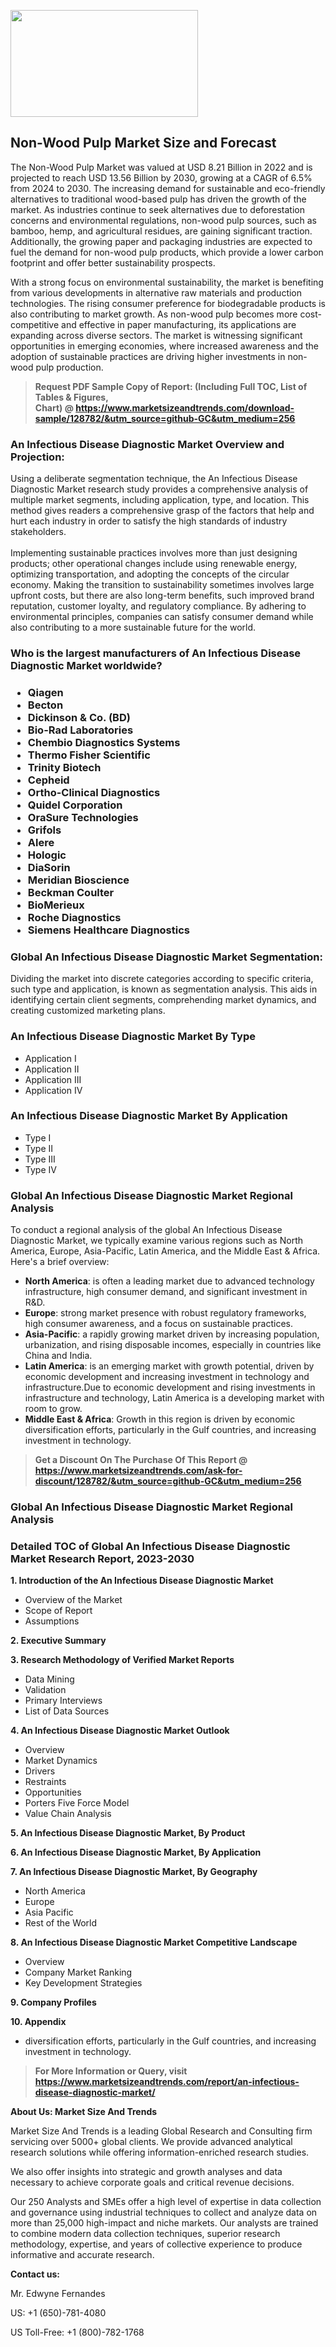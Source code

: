 <p><img class="alignnone size-medium wp-image-20088" src="https://ffe5etoiles.com/wp-content/uploads/2024/12/MST1-300x171.png" alt="" width="300" height="171" /></p><h2>Non-Wood Pulp Market Size and Forecast</h2><p>The Non-Wood Pulp Market was valued at USD 8.21 Billion in 2022 and is projected to reach USD 13.56 Billion by 2030, growing at a CAGR of 6.5% from 2024 to 2030. The increasing demand for sustainable and eco-friendly alternatives to traditional wood-based pulp has driven the growth of the market. As industries continue to seek alternatives due to deforestation concerns and environmental regulations, non-wood pulp sources, such as bamboo, hemp, and agricultural residues, are gaining significant traction. Additionally, the growing paper and packaging industries are expected to fuel the demand for non-wood pulp products, which provide a lower carbon footprint and offer better sustainability prospects.</p><p>With a strong focus on environmental sustainability, the market is benefiting from various developments in alternative raw materials and production technologies. The rising consumer preference for biodegradable products is also contributing to market growth. As non-wood pulp becomes more cost-competitive and effective in paper manufacturing, its applications are expanding across diverse sectors. The market is witnessing significant opportunities in emerging economies, where increased awareness and the adoption of sustainable practices are driving higher investments in non-wood pulp production.</p></p><blockquote id="" class=""><strong>Request PDF Sample Copy of Report: (Including Full TOC, List of Tables &amp; Figures, Chart)&nbsp;@&nbsp;<strong><a href="https://www.marketsizeandtrends.com/download-sample/128782/&utm_source=github-GC&utm_medium=256" target="_blank">https://www.marketsizeandtrends.com/download-sample/128782/&utm_source=github-GC&utm_medium=256</a></strong></strong></blockquote><h3 id="" class="">An Infectious Disease Diagnostic Market&nbsp;Overview and Projection:</h3><p id="" class="">Using a deliberate segmentation technique, the An Infectious Disease Diagnostic Market research study provides a comprehensive analysis of multiple market segments, including application, type, and location. This method gives readers a comprehensive grasp of the factors that help and hurt each industry in order to satisfy the high standards of industry stakeholders. <br /> <br />Implementing sustainable practices involves more than just designing products; other operational changes include using renewable energy, optimizing transportation, and adopting the concepts of the circular economy. Making the transition to sustainability sometimes involves large upfront costs, but there are also long-term benefits, such improved brand reputation, customer loyalty, and regulatory compliance. By adhering to environmental principles, companies can satisfy consumer demand while also contributing to a more sustainable future for the world.</p><h3 id="" class="">Who is the largest manufacturers of&nbsp;An Infectious Disease Diagnostic Market worldwide?</h3><h3 class=""><p><ul><li>Qiagen </li><li> Becton </li><li> Dickinson & Co. (BD) </li><li> Bio-Rad Laboratories </li><li> Chembio Diagnostics Systems </li><li> Thermo Fisher Scientific </li><li> Trinity Biotech </li><li> Cepheid </li><li> Ortho-Clinical Diagnostics </li><li> Quidel Corporation </li><li> OraSure Technologies </li><li> Grifols </li><li> Alere </li><li> Hologic </li><li> DiaSorin </li><li> Meridian Bioscience </li><li> Beckman Coulter </li><li> BioMerieux </li><li> Roche Diagnostics </li><li> Siemens Healthcare Diagnostics</li></ul></p></h3><h3 id="" class="">Global&nbsp;An Infectious Disease Diagnostic Market Segmentation:</h3><p id="" class="">Dividing the market into discrete categories according to specific criteria, such type and application, is known as segmentation analysis. This aids in identifying certain client segments, comprehending market dynamics, and creating customized marketing plans.</p><h3 id="" class="">An Infectious Disease Diagnostic Market&nbsp;By Type</h3><p><p><ul><li>Application I </li><li> Application II </li><li> Application III </li><li> Application IV</p></li></ul></p></p><h3 id="" class="">An Infectious Disease Diagnostic Market&nbsp;By Application</h3><p class=""><p><ul><li>Type I </li><li> Type II </li><li> Type III </li><li> Type IV</li></ul></p></p><h3 id="" class="">Global An Infectious Disease Diagnostic Market Regional Analysis</h3><p id="" class="">To conduct a regional analysis of the global An Infectious Disease Diagnostic Market, we typically examine various regions such as North America, Europe, Asia-Pacific, Latin America, and the Middle East &amp; Africa. Here's a brief overview:</p><ul><li><strong>North America</strong>: is often a leading market due to advanced technology infrastructure, high consumer demand, and significant investment in R&amp;D.</li><li><strong>Europe</strong>: strong market presence with robust regulatory frameworks, high consumer awareness, and a focus on sustainable practices.</li><li><strong>Asia-Pacific</strong>: a rapidly growing market driven by increasing population, urbanization, and rising disposable incomes, especially in countries like China and India.</li><li><strong>Latin America</strong>: is an emerging market with growth potential, driven by economic development and increasing investment in technology and infrastructure.Due to economic development and rising investments in infrastructure and technology, Latin America is a developing market with room to grow.</li><li><strong>Middle East &amp; Africa</strong>: Growth in this region is driven by economic diversification efforts, particularly in the Gulf countries, and increasing investment in technology.</li></ul><blockquote id="" class=""><strong>Get a Discount On The Purchase Of This Report @ <strong><a href="https://www.marketsizeandtrends.com/ask-for-discount/128782/&utm_source=github-GC&utm_medium=256" target="_blank">https://www.marketsizeandtrends.com/ask-for-discount/128782/&utm_source=github-GC&utm_medium=256</a></strong></strong></blockquote><h3 id="" class="">Global An Infectious Disease Diagnostic Market Regional Analysis</h3><h3 id="" class="">Detailed TOC of Global An Infectious Disease Diagnostic Market Research Report, 2023-2030</h3><p id="" class=""><strong>1. Introduction of the An Infectious Disease Diagnostic Market</strong></p><ul><li>Overview of the Market</li><li>Scope of Report</li><li>Assumptions</li></ul><p id="" class=""><strong>2. Executive Summary</strong></p><p id="" class=""><strong>3. Research Methodology of Verified Market Reports</strong></p><ul><li>Data Mining</li><li>Validation</li><li>Primary Interviews</li><li>List of Data Sources</li></ul><p id="" class=""><strong>4. An Infectious Disease Diagnostic Market Outlook</strong></p><ul><li>Overview</li><li>Market Dynamics</li><li>Drivers</li><li>Restraints</li><li>Opportunities</li><li>Porters Five Force Model</li><li>Value Chain Analysis</li></ul><p id="" class=""><strong>5. An Infectious Disease Diagnostic Market, By Product</strong></p><p id="" class=""><strong>6. An Infectious Disease Diagnostic Market, By Application</strong></p><p id="" class=""><strong>7. An Infectious Disease Diagnostic Market, By Geography</strong></p><ul><li>North America</li><li>Europe</li><li>Asia Pacific</li><li>Rest of the World</li></ul><p id="" class=""><strong>8. An Infectious Disease Diagnostic Market Competitive Landscape</strong></p><ul><li>Overview</li><li>Company Market Ranking</li><li>Key Development Strategies</li></ul><p id="" class=""><strong>9. Company Profiles</strong></p><p id="" class=""><strong>10. Appendix</strong></p><ul><li>diversification efforts, particularly in the Gulf countries, and increasing investment in technology.</li></ul><blockquote id="" class=""><strong>For More Information or Query, visit <strong><strong><a href="https://www.marketsizeandtrends.com/report/an-infectious-disease-diagnostic-market/" target="_blank">https://www.marketsizeandtrends.com/report/an-infectious-disease-diagnostic-market/</a></strong></strong></strong></blockquote><p id="" class=""><strong>About Us: Market Size And Trends</strong></p><p id="" class="">Market Size And Trends is a leading Global Research and Consulting firm servicing over 5000+ global clients. We provide advanced analytical research solutions while offering information-enriched research studies.</p><p id="" class="">We also offer insights into strategic and growth analyses and data necessary to achieve corporate goals and critical revenue decisions.</p><p id="" class="">Our 250 Analysts and SMEs offer a high level of expertise in data collection and governance using industrial techniques to collect and analyze data on more than 25,000 high-impact and niche markets. Our analysts are trained to combine modern data collection techniques, superior research methodology, expertise, and years of collective experience to produce informative and accurate research.</p><p id="" class=""><strong>Contact us:</strong></p><p id="" class="">Mr. Edwyne Fernandes</p><p id="" class="">US: +1 (650)-781-4080</p><p id="" class="">US Toll-Free: +1 (800)-782-1768</p>

